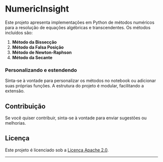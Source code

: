 # NumericInsight

Este projeto apresenta implementações em Python de métodos numéricos para a resolução de equações algébricas e transcendentes. Os métodos incluídos são:

1. **Método da Bissecção**
2. **Método da Falsa Posição**
3. **Método de Newton-Raphson**
4. **Método da Secante**

### Personalizando e estendendo

Sinta-se à vontade para personalizar os métodos no notebook ou adicionar suas próprias funções. A estrutura do projeto é modular, facilitando a extensão.

## Contribuição

Se você quiser contribuir, sinta-se à vontade para enviar sugestões ou melhorias.

## Licença

Este projeto é licenciado sob a [Licença Apache 2.0](LICENSE).

---
